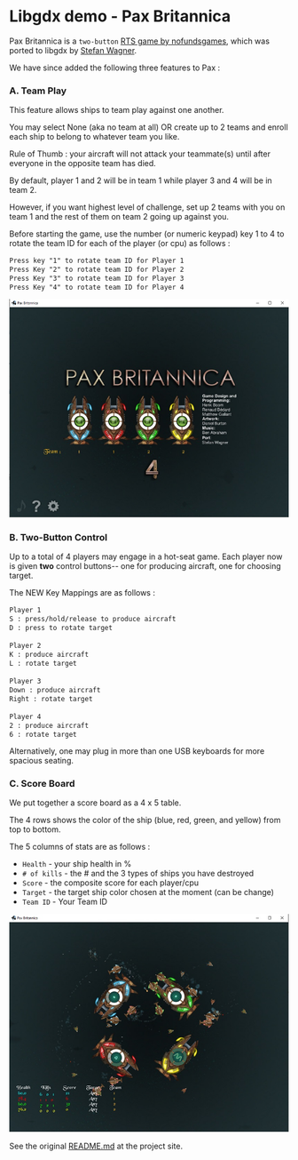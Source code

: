 Libgdx demo - Pax Britannica
====================

Pax Britannica is a `two-button` [RTS game by nofundsgames](http://paxbritannica.henk.ca/), which was ported to libgdx by [Stefan Wagner](http://bompoblog.tumblr.com/).

We have since added the following three features to Pax :

### A. Team Play ###

This feature allows ships to team play against one another.

You may select None (aka no team at all) OR create up to 2 teams and enroll each ship to belong to
whatever team you like.

Rule of Thumb : your aircraft will not attack your teammate(s) until after everyone in the opposite
team has died.

By default, player 1 and 2 will be in team 1 while player 3 and 4 will be in team 2.

However, if you want highest level of challenge, set up 2 teams with you on team 1 and the rest of
them on team 2 going up against you.

Before starting the game, use the number (or numeric keypad) key 1 to 4 to rotate the
team ID for each of the player (or cpu) as follows : 

```
Press key "1" to rotate team ID for Player 1
Press Key "2" to rotate team ID for Player 2
Press Key "3" to rotate team ID for Player 3
Press Key "4" to rotate team ID for Player 4
```

![teamplay](https://github.com/mokun/libgdx-demo-pax-britannica/blob/master/pax1.jpg)


### B. Two-Button Control ###

Up to a total of 4 players may engage in a hot-seat game. Each player now is given **two** control buttons-- one for producing aircraft, one for choosing target.

The NEW Key Mappings are as follows :

```
Player 1
S : press/hold/release to produce aircraft
D : press to rotate target

Player 2
K : produce aircraft
L : rotate target

Player 3
Down : produce aircraft
Right : rotate target

Player 4
2 : produce aircraft
6 : rotate target
```

Alternatively, one may plug in more than one USB keyboards for more spacious seating. 

### C. Score Board ###

We put together a score board as a 4 x 5 table.

The 4 rows shows the color of the ship (blue, red, green, and yellow) from top to bottom.

The 5 columns of stats are as follows :

- `Health`     - your ship health in %
- `# of kills` - the # and the 3 types of ships you have destroyed
- `Score`      - the composite score for each player/cpu
- `Target`     - the target ship color chosen at the moment (can be change)
- `Team ID`    - Your Team ID

![scoreboard](https://github.com/mokun/libgdx-demo-pax-britannica/blob/master/pax2.jpg)


See the original [README.md](https://github.com/libgdx/libgdx-demo-pax-britannica/blob/master/README.md) at the project site.

